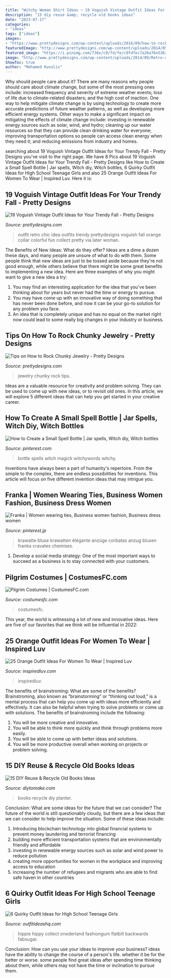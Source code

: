 ```yaml
---
title: "Witchy Woman Shirt Ideas ~ 19 Voguish Vintage Outfit Ideas For Your Trendy Fall"
description: "15 diy reuse &amp; recycle old books ideas"
date: "2023-07-17"
categories:
- "ideas"
tags: ["ideas"]
images:
- "https://www.prettydesigns.com/wp-content/uploads/2016/09/how-to-rock-chunky-jewelry.jpg"
featuredImage: "http://www.prettydesigns.com/wp-content/uploads/2014/09/Retro-chic-Outfit-Idea-for-Women.jpg"
featured_image: "https://i.pinimg.com/736x/c9/fd/fe/c9fdfec7a26a76e536246f0bcf65e48b.jpg"
image: "http://www.prettydesigns.com/wp-content/uploads/2014/09/Retro-chic-Outfit-Idea-for-Women.jpg"
ShowToc: true
author: "Mohamed Kuvalis"
---
```



Why should people care about it?
There are many reasons why people should care about climate change, but some of the most pressing ones include: increased frequency and severity of extreme weather events; loss of life due to climate-related disasters; and the high cost of inaction.
One way to help mitigate climate change is by using technology to create more accurate predictions of future weather patterns, as well as developing more efficient energy systems. Other ways to make a significant impact on mitigating the effects of climate change include: investing in renewable energy sources such as solar, wind, and hydro; cleaning up our water resources so that they can provide clean drinking water for everyone; improving transportation options so people can access clean energy when they need it; and reducing emissions from industry and homes.

	

		
searching about 19 Voguish Vintage Outfit Ideas for Your Trendy Fall - Pretty Designs you've visit to the right page. We have 8 Pics about 19 Voguish Vintage Outfit Ideas for Your Trendy Fall - Pretty Designs like How to Create a Small Spell Bottle | Jar spells, Witch diy, Witch bottles, 6 Quirky Outfit Ideas for High School Teenage Girls and also 25 Orange Outfit Ideas For Women To Wear | Inspired Luv. Here it is:
		
    
## 19 Voguish Vintage Outfit Ideas For Your Trendy Fall - Pretty Designs

<img loading=lazy src="http://www.prettydesigns.com/wp-content/uploads/2014/09/Retro-chic-Outfit-Idea-for-Women.jpg" onerror="this.onerror=null;this.src='https://tse2.mm.bing.net/th?id=OIP.Itm2gHFfAIR3pZfvguUXaAHaK3&amp;pid=15.1';" alt="19 Voguish Vintage Outfit Ideas for Your Trendy Fall - Pretty Designs">

_Source: prettydesigns.com_

>outfit retro chic idea outfits trendy prettydesigns voguish fall orange collar colorful fun collect pretty via later woman. 

	

The Benefits of New Ideas: What do they offer?
Ideas are a dime a dozen these days, and many people are unsure of what to do with them. Some people think that new ideas are just to be tossed aside because they're not good enough, while others believe that there might be some great benefits to implementing a new idea. Here are three examples of why you might want to give a new idea a try: 
1. You may find an interesting application for the idea that you've been thinking about for years but never had the time or energy to pursue. 
2. You may have come up with an innovative way of doing something that has never been done before, and now it can be your go-to solution for any problem you face. 
3. An idea that is completely unique and has no equal on the market right now could lead to some really big changes in your industry or business.

    
## Tips On How To Rock Chunky Jewelry - Pretty Designs

<img loading=lazy src="https://www.prettydesigns.com/wp-content/uploads/2016/09/how-to-rock-chunky-jewelry.jpg" onerror="this.onerror=null;this.src='https://tse3.mm.bing.net/th?id=OIP._W_SKUVumC7HsxmtPS-RZAAAAA&amp;pid=15.1';" alt="Tips on How to Rock Chunky Jewelry - Pretty Designs">

_Source: prettydesigns.com_

>jewelry chunky rock tips. 

	

Ideas are a valuable resource for creativity and problem solving. They can be used to come up with new ideas, or to revisit old ones. In this article, we will explore 5 different ideas that can help you get started in your creative career.

    
## How To Create A Small Spell Bottle | Jar Spells, Witch Diy, Witch Bottles

<img loading=lazy src="https://i.pinimg.com/736x/c9/fd/fe/c9fdfec7a26a76e536246f0bcf65e48b.jpg" onerror="this.onerror=null;this.src='https://tse3.mm.bing.net/th?id=OIP.4pXRdspcO-g2zABOgHNElwHaFj&amp;pid=15.1';" alt="How to Create a Small Spell Bottle | Jar spells, Witch diy, Witch bottles">

_Source: pinterest.com_

>bottle spells witch magick witchywords witchy. 

	

Inventions have always been a part of humanity's repertoire. From the simple to the complex, there are endless possibilities for inventions. This article will focus on five different invention ideas that may intrigue you.

    
## Franka | Women Wearing Ties, Business Women Fashion, Business Dress Women

<img loading=lazy src="https://i.pinimg.com/736x/0c/24/c4/0c24c46f1c5a3338593da249a4ea724c.jpg" onerror="this.onerror=null;this.src='https://tse3.mm.bing.net/th?id=OIP.E5awuLWfyM-PWF2-dPvzxgHaLG&amp;pid=15.1';" alt="Franka | Women wearing ties, Business women fashion, Business dress women">

_Source: pinterest.jp_

>krawatte bluse krawatten élégante anzüge corbatas anzug blusen franka cravates chemises. 

	

1. Develop a social media strategy: One of the most important ways to succeed as a business is to stay connected with your customers.

    
## Pilgrim Costumes | CostumesFC.com

<img loading=lazy src="https://www.costumesfc.com/wp-content/uploads/2014/12/Pilgrim-Costume-Ideas.jpg" onerror="this.onerror=null;this.src='https://tse3.mm.bing.net/th?id=OIP.qYPQ5YuqMochv-1EfTe5PQHaLJ&amp;pid=15.1';" alt="Pilgrim Costumes | CostumesFC.com">

_Source: costumesfc.com_

>costumesfc. 

	

This year, the world is witnessing a lot of new and innovative ideas. Here are five of our favorites that we think will be influential in 2022: 

    
## 25 Orange Outfit Ideas For Women To Wear | Inspired Luv

<img loading=lazy src="http://www.inspiredluv.com/wp-content/uploads/2016/09/16-Orange-outfit-ideas-For-Women-675x1024.jpg" onerror="this.onerror=null;this.src='https://tse4.mm.bing.net/th?id=OIP.O1RpFECptErPQ3XVHvmDHwHaLP&amp;pid=15.1';" alt="25 Orange Outfit Ideas For Women To Wear | Inspired Luv">

_Source: inspiredluv.com_

>inspiredluv. 

	

The benefits of brainstroming: What are some of the benefits?
Brainstroming, also known as “brainstorming” or “thinking out loud,” is a mental process that can help you come up with ideas more efficiently and effectively. It can also be helpful when trying to solve problems or come up with solutions. The benefits of brainstroming include the following: 
1. You will be more creative and innovative.
2. You will be able to think more quickly and think through problems more easily.
3. You will be able to come up with better ideas and solutions.
4. You will be more productive overall when working on projects or problem solving.

    
## 15 DIY Reuse &amp; Recycle Old Books Ideas

<img loading=lazy src="https://www.diytomake.com/wp-content/uploads/2016/02/book-planter.jpg" onerror="this.onerror=null;this.src='https://tse2.mm.bing.net/th?id=OIP.FNPkRZ8FaXV3YeglOjA05AHaF3&amp;pid=15.1';" alt="15 DIY Reuse &amp; Recycle Old Books Ideas">

_Source: diytomake.com_

>books recycle diy planter. 

	

Conclusion: What are some ideas for the future that we can consider?
The future of the world is still questionably cloudy, but there are a few ideas that we can consider to help improve the situation. Some of these ideas include: 
1. Introducing blockchain technology into global financial systems to prevent money laundering and terrorist financing 
2. building more efficient transportation systems that are environmentally friendly and affordable 
3. investing in renewable energy sources such as solar and wind power to reduce pollution 
4. creating more opportunities for women in the workplace and improving access to education 
5. increasing the number of refugees and migrants who are able to find safe haven in other countries 

    
## 6 Quirky Outfit Ideas For High School Teenage Girls

<img loading=lazy src="https://outfitideashq.com/wp-content/uploads/2014/08/quirky-high-school-teenage-girls-outfit-ideas-5.jpg" onerror="this.onerror=null;this.src='https://tse4.mm.bing.net/th?id=OIP.1nt9tf91HA6CyzwaeD6N4gHaJ5&amp;pid=15.1';" alt="6 Quirky Outfit Ideas for High School Teenage Girls">

_Source: outfitideashq.com_

>hippie hippy collect onederland fashiongum flatbill backwards fabsugar. 

	

Conclusion: How can you use your ideas to improve your business?
ideas have the ability to change the course of a person's life. whether it be for the better or worse. some people find great ideas after spending time thinking about them, while others may not have the time or inclination to pursue them.

